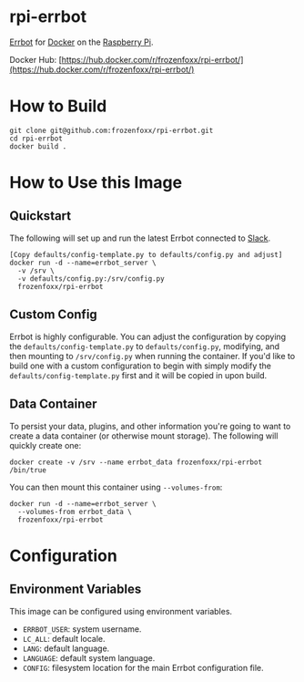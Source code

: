 # rpi-errbot
[Errbot](http://errbot.io/en/latest/) for [Docker](https://www.docker.com) on the [Raspberry Pi](https://www.raspberrypi.org).

Docker Hub: [https://hub.docker.com/r/frozenfoxx/rpi-errbot/](https://hub.docker.com/r/frozenfoxx/rpi-errbot/)

# How to Build
```
git clone git@github.com:frozenfoxx/rpi-errbot.git
cd rpi-errbot
docker build .
```

# How to Use this Image
## Quickstart
The following will set up and run the latest Errbot connected to [Slack](https://slack.com).

```
[Copy defaults/config-template.py to defaults/config.py and adjust]
docker run -d --name=errbot_server \
  -v /srv \
  -v defaults/config.py:/srv/config.py
  frozenfoxx/rpi-errbot
```

## Custom Config
Errbot is highly configurable.  You can adjust the configuration by copying the `defaults/config-template.py` to `defaults/config.py`, modifying, and then mounting to `/srv/config.py` when running the container.  If you'd like to build one with a custom configuration to begin with simply modify the `defaults/config-template.py` first and it will be copied in upon build.

## Data Container
To persist your data, plugins, and other information you're going to want to create a data container (or otherwise mount storage).  The following will quickly create one:

```
docker create -v /srv --name errbot_data frozenfoxx/rpi-errbot /bin/true
```

You can then mount this container using `--volumes-from`:

```
docker run -d --name=errbot_server \
  --volumes-from errbot_data \
  frozenfoxx/rpi-errbot
```

# Configuration
## Environment Variables
This image can be configured using environment variables.

* `ERRBOT_USER`: system username.
* `LC_ALL`: default locale.
* `LANG`: default language.
* `LANGUAGE`: default system language.
* `CONFIG`: filesystem location for the main Errbot configuration file.
